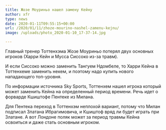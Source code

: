 ```yaml
---
title: Жозе Моуриньо нашел замену Кейну
author: xfr
type: news
date: 2020-01-11T09:55:15+00:00
url: /2020/01/11/zhoze-mourino-nashel-zamenu-kejnu/
image: /uploads/photo_2020-01-10_17-37-14.jpg

---
```

Главный тренер Тоттенхэма Жозе Моуриньо потерял двух основных игроков (Харри Кейн и Мусса Сиссоко из-за травм).

И если Сиссоко можно заменить Тангуем Ндомбеле, то Харри Кейна в Тоттенхеме заменить некем, и поэтому надо купить нового нападающего топ-уровня.

По информации источника Sky Sports, Тоттенхем нашел игрока который может заменить Кейна на определенный период времени. Речь идет о форварде Кшиштофе Пентеке из Милана.

Для Пентека переход в Тоттенхэм неплохой вариант, потому что Милан подписал Златана Ибрагимовича, и Кшиштоф вряд ли будет играть при Златане. А вот Лондоне поляк может за период травмы Кейна освоиться и даже стать основным игроком.